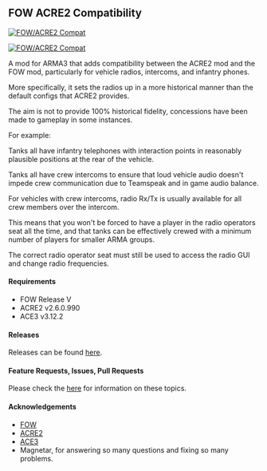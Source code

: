 ## FOW ACRE2 Compatibility
<p align="left">
    <a href="https://github.com/Drofseh/FOW_ACRE2_Compat/releases/latest">
        <img src="https://i.imgur.com/vSC3arb.png" alt="FOW/ACRE2 Compat">
    </a>
</p>
<p align="left">
    <a href="https://github.com/Drofseh/FOW_ACRE2_Compat/releases/latest">
        <img src="https://img.shields.io/badge/Version-1.0.0-blue.svg" alt="FOW/ACRE2 Compat">
    </a>
</p>
A mod for ARMA3 that adds compatibility between the ACRE2 mod and the FOW mod, particularly for vehicle radios, intercoms, and infantry phones.

More specifically, it sets the radios up in a more historical manner than the default configs that ACRE2 provides.

The aim is not to provide 100% historical fidelity, concessions have been made to gameplay in some instances.

For example:

Tanks all have infantry telephones with interaction points in reasonably plausible positions at the rear of the vehicle.

Tanks all have crew intercoms to ensure that loud vehicle audio doesn't impede crew communication due to Teamspeak and in game audio balance.

For vehicles with crew intercoms, radio Rx/Tx is usually available for all crew members over the intercom.

This means that you won't be forced to have a player in the radio operators seat all the time, and that tanks can be effectively crewed with a minimum number of players for smaller ARMA groups.

The correct radio operator seat must still be used to access the radio GUI and change radio frequencies.

#### Requirements
* FOW Release V
* ACRE2 v2.6.0.990
* ACE3 v3.12.2

#### Releases
Releases can be found [here](https://github.com/Drofseh/FOW_ACRE2_Compat/releases).

#### Feature Requests, Issues, Pull Requests
Please check the [here](https://github.com/Drofseh/FOW_ACRE2_Compat/blob/master/.github/CONTRIBUTING.md) for information on these topics.

#### Acknowledgements
* [FOW](https://forums.bistudio.com/forums/topic/198194-faces-of-war-ww2/)
* [ACRE2](https://github.com/IDI-Systems/acre2)
* [ACE3](https://github.com/acemod/ACE3)
* Magnetar, for answering so many questions and fixing so many problems.
